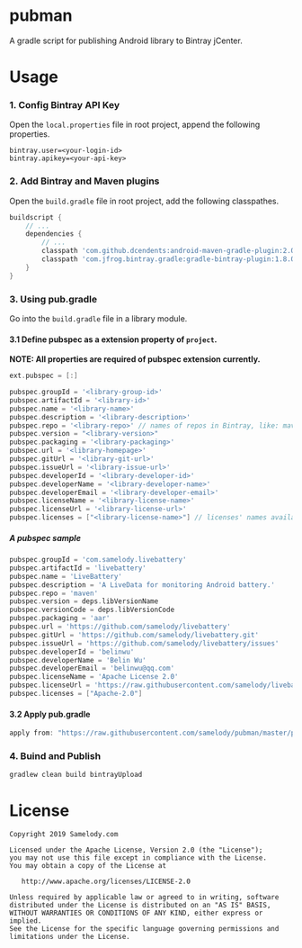 # pubman

A gradle script for publishing Android library to Bintray jCenter.

# Usage

### 1. Config Bintray API Key

Open the `local.properties` file in root project, append the following properties.

```
bintray.user=<your-login-id>
bintray.apikey=<your-api-key>
```

### 2. Add Bintray and Maven plugins

Open the `build.gradle` file in root project, add the following classpathes.

```groovy
buildscript {
    // ...
    dependencies {
        // ...
        classpath 'com.github.dcendents:android-maven-gradle-plugin:2.0'
        classpath 'com.jfrog.bintray.gradle:gradle-bintray-plugin:1.8.0'
    }
}
```

### 3. Using pub.gradle

Go into the `build.gradle` file in a library module.

#### 3.1 Define pubspec as a extension property of `project`.

**NOTE: All properties are required of pubspec extension currently.**

```groovy
ext.pubspec = [:]

pubspec.groupId = '<library-group-id>'
pubspec.artifactId = '<library-id>'
pubspec.name = '<library-name>'
pubspec.description = '<library-description>'
pubspec.repo = '<library-repo>' // names of repos in Bintray, like: maven
pubspec.version = "<library-version>"
pubspec.packaging = '<library-packaging>'
pubspec.url = '<library-homepage>'
pubspec.gitUrl = '<library-git-url>'
pubspec.issueUrl = '<library-issue-url>'
pubspec.developerId = '<library-developer-id>'
pubspec.developerName = '<library-developer-name>'
pubspec.developerEmail = '<library-developer-email>'
pubspec.licenseName = '<library-license-name>'
pubspec.licenseUrl = '<library-license-url>'
pubspec.licenses = ["<library-license-name>"] // licenses' names available in Bintray. like MIT, Apache-2.0
```

##### A pubspec sample

```groovy
pubspec.groupId = 'com.samelody.livebattery'
pubspec.artifactId = 'livebattery'
pubspec.name = 'LiveBattery'
pubspec.description = 'A LiveData for monitoring Android battery.'
pubspec.repo = 'maven'
pubspec.version = deps.libVersionName
pubspec.versionCode = deps.libVersionCode
pubspec.packaging = 'aar'
pubspec.url = 'https://github.com/samelody/livebattery'
pubspec.gitUrl = 'https://github.com/samelody/livebattery.git'
pubspec.issueUrl = 'https://github.com/samelody/livebattery/issues'
pubspec.developerId = 'belinwu'
pubspec.developerName = 'Belin Wu'
pubspec.developerEmail = 'belinwu@qq.com'
pubspec.licenseName = 'Apache License 2.0'
pubspec.licenseUrl = 'https://raw.githubusercontent.com/samelody/livebattery/master/LICENSE'
pubspec.licenses = ["Apache-2.0"]
```

#### 3.2 Apply pub.gradle

```groovy
apply from: "https://raw.githubusercontent.com/samelody/pubman/master/pub.gradle"
```

### 4. Buind and Publish

```shell
gradlew clean build bintrayUpload
```

# License

```
Copyright 2019 Samelody.com

Licensed under the Apache License, Version 2.0 (the "License");
you may not use this file except in compliance with the License.
You may obtain a copy of the License at

   http://www.apache.org/licenses/LICENSE-2.0

Unless required by applicable law or agreed to in writing, software
distributed under the License is distributed on an "AS IS" BASIS,
WITHOUT WARRANTIES OR CONDITIONS OF ANY KIND, either express or implied.
See the License for the specific language governing permissions and
limitations under the License.
```